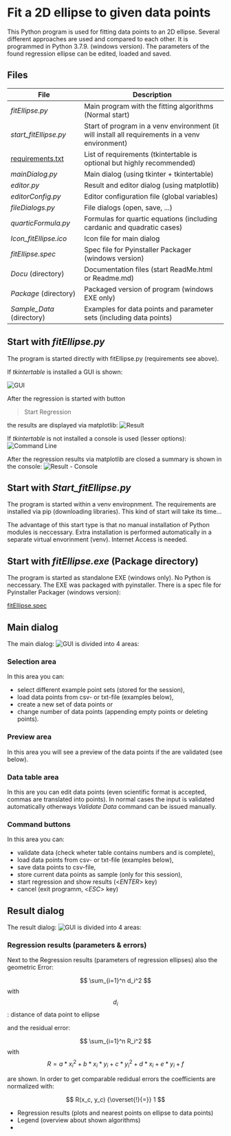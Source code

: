 ﻿# Fit a 2D ellipse to given data points

This Python program is used for fitting data points to an 2D ellipse.
Several different approaches are used and compared to each other. It is programmed in Python 3.7.9. (windows version).
The parameters of the found regression ellipse can be edited, loaded and saved.

## Files
| File | Description |
|------------------|------------------------------------------|
| *fitEllipse.py* | Main program with the fitting algorithms (Normal start) |
| *start_fitEllipse.py* | Start of program in a venv environment (it will install all requirements in a venv environment) |
| [requirements.txt](requirements.txt "") |	List of requirements (tkintertable is optional but highly recommended) |
| *mainDialog.py* | Main dialog (using tkinter + tkintertable) |
| *editor.py* | Result and editor dialog (using matplotlib) |
| *editorConfig.py* | Editor configuration file (global variables) |
| *fileDialogs.py* | File dialogs (open, save, ...) |
| *quarticFormula.py* | Formulas for quartic equations (including cardanic and quadratic cases) |
| *Icon_fitEllipse.ico* | Icon file for main dialog |
| *fitEllipse.spec* | Spec file for Pyinstaller Packager (windows version) |
| *Docu* (directory)| Documentation files (start ReadMe.html or Readme.md) |
| *Package* (directory)| Packaged version of program (windows EXE only) |
| *Sample_Data* (directory)| Examples for data points and parameter sets (including data points) |


## Start with *fitEllipse.py*
 
The program is started directly with fitEllipse.py (requirements see above).

If *tkintertable* is installed a GUI is shown:

![GUI](Docu/GUI_Example.png)

After the regression is started with button 
> Start Regression
 
the results are displayed via matplotlib:
![Result](Docu/Result_Example.png)

If *tkintertable* is not installed a console is used (lesser options):
![Command Line](Docu/Command_Line.png)

After the regression results via matplotlib are closed a summary is shown in the console:
![Result - Console](Docu/Result_Console.png)


## Start with *Start_fitEllipse.py*
The program is started within a venv enviropnment. The requirements are installed via pip (downloading libraries). This kind of start will take its time...

The advantage of this start type is that no manual installation of Python modules is neccessary. Extra installation is performed automatically in a separate virtual envorinment (venv). Internet Access is needed.


## Start with *fitEllipse.exe* (Package directory)
The program is started as standalone EXE (windows only). No Python is neccessary.
The EXE was packaged with pyinstaller. There is a spec file for Pyinstaller Packager (windows version):

[fitEllipse.spec](fitEllipse.spec "")

## Main dialog
The main dialog:
![GUI](Docu/GUI_Details.png)
is divided into 4 areas:

### Selection area
In this area you can:
- select different example point sets (stored for the session),
- load data points from csv- or txt-file (examples below),
- create a new set of data points or
- change number of data points (appending empty points or deleting points).

### Preview area
In this area you will see a preview of the data points if the are validated (see below).

### Data table area
In this are you can edit data points (even scientific format is accepted, commas are translated into points).
In normal cases the input is validated automatically otherways *Validate Data* command can be issued manually.

### Command buttons
In this area you can:
- validate data (check wheter table contains numbers and is complete),
- load data points from csv- or txt-file (examples below),
- save data points to csv-file,
- store current data points as sample (only for this session),
- start regression and show results (&lt;*ENTER*&gt; key)
- cancel (exit programm, &lt;*ESC*&gt; key)

## Result dialog
The result dialog:
![GUI](Docu/Result_Details.png)
is divided into 4 areas:

### Regression results (parameters & errors)
Next to the Regression results (parameters of regression ellipses) also the geometric Error:

$$ \sum_{i=1}^n d_i^2 $$
with $$ d_i $$ : distance of data point to ellipse

and the residual error:

$$ \sum_{i=1}^n R_i^2 $$
with
$$ R = a*x_i^2 + b*x_i*y_i + c*y_i^2 + d*x_i + e*y_i + f $$

are shown. In order to get comparable redidual errors the coefficients are normalized with:

$$ R(x_c, y_c) {\overset{!}{=}} 1 $$

- Regression results (plots and nearest points on ellipse to data points)
- Legend (overview about shown algorithms)
- 